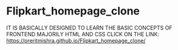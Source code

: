 # Flipkart_homepage_clone
IT IS BASICALLY DESIGNED TO LEARN THE BASIC CONCEPTS OF FRONTEND MAJORILY HTML AND CSS
CLICK ON THE LINK: https://preritmishra.github.io/Flipkart_homepage_clone/
